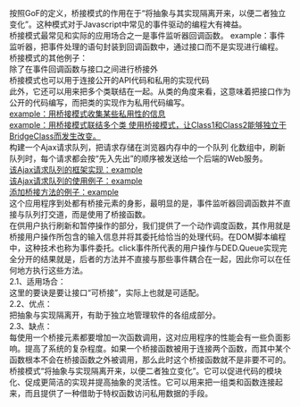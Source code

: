 按照GoF的定义，桥接模式的作用在于“将抽象与其实现隔离开来，以便二者独立变化”。这种模式对于Javascript中常见的事件驱动的编程大有裨益。<br />
桥接模式最常见和实际的应用场合之一是事件监听器回调函数。 example：事件监听器，把事件处理的语句封装到回调函数中，通过接口而不是实现进行编程。<br />
桥接模式的其他例子：<br />
除了在事件回调函数与接口之间进行桥接外<br />
桥接模式也可以用于连接公开的API代码和私用的实现代码<br />
此外，它还可以用来把多个类联结在一起。从类的角度来看，这意味着把接口作为公开的代码编写，而把类的实现作为私用代码编写。<br />
<a href="https://github.com/wchaowu/javascript-code/blob/master/JavaScript-Design-Patterns/The-Bridge-Pattern/2%20-%20Other%20examples%20of%20bridges.js"  target="_black">
example：用桥接模式收集某些私用性的信息 </a><br />
<a href="https://github.com/wchaowu/javascript-code/blob/master/JavaScript-Design-Patterns/The-Bridge-Pattern/3%20-%20Bridging%20multiple%20classes%20together.js" target="_black">
example：用桥接模式联结多个类 使用桥接模式，让Class1和Class2能够独立于BridgeClass而发生改变。
</a>
<br />
构建一个Ajax请求队列，把请求存储在浏览器内存中的一个队列 化数组中，刷新队列时，每个请求都会按“先入先出”的顺序被发送给一个后端的Web服务。<br />
<a href="https://github.com/wchaowu/javascript-code/blob/master/JavaScript-Design-Patterns/The-Bridge-Pattern/4%20-%20Building%20an%20XHR%20connection%20queue.js">
该Ajax请求队列的框架实现：example
</a>
<br />
<a href="https://github.com/wchaowu/javascript-code/blob/master/JavaScript-Design-Patterns/The-Bridge-Pattern/5%20-%20XHR%20connection%20queue%20example%20page.html">
该Ajax请求队列的使用例子：example<br />
</a>
<a href="https://github.com/wchaowu/javascript-code/blob/master/JavaScript-Design-Patterns/The-Bridge-Pattern/6%20-%20Where%20have%20bridges%20been%20used_.js">
添加桥接方法的例子：example<br />
</a>
这个应用程序到处都有桥接元素的身影，最明显的是，事件监听器回调函数并不直接与队列打交道，而是使用了桥接函数。<br />
在供用户执行刷新和暂停操作的部分，我们提供了一个动作调度函数，其作用就是桥接用户操作所包含的输入信息并将其委托给恰当的处理代码。在DOM脚本编程中，这种技术也称为事件委托。click事件所代表的用户操作与DED.Queue实现完全分开的结果就是，后者的方法并不直接与那些事件耦合在一起，因此你可以在任何地方执行这些方法。<br />
2.1、适用场合：<br />
这里的要诀是要让接口“可桥接”，实际上也就是可适配。<br />
2.2、优点：<br />
把抽象与实现隔离开，有助于独立地管理软件的各组成部分。<br />
2.3、缺点：<br />
每使用一个桥接元素都要增加一次函数调用，这对应用程序的性能会有一些负面影响。提高了系统的复杂程度。如果一个桥接函数被用于连接两个函数，而其中某个函数根本不会在桥接函数之外被调用，那么此时这个桥接函数就不是非要不可的。<br />
桥接模式“将抽象与实现隔离开来，以便二者独立变化”。它可以促进代码的模块化、促成更简洁的实现并提高抽象的灵活性。它可以用来把一组类和函数连接起来，而且提供了一种借助于特权函数访问私用数据的手段。